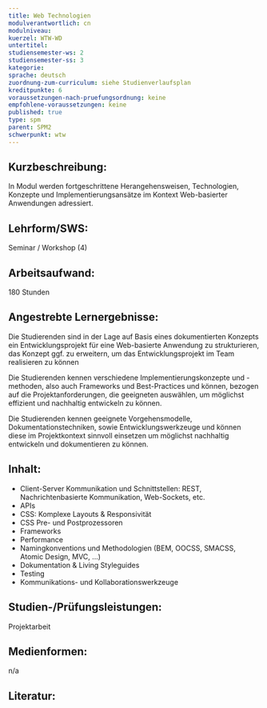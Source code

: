 ```yaml
---
title: Web Technologien
modulverantwortlich: cn
modulniveau:
kuerzel: WTW-WD
untertitel:
studiensemester-ws: 2
studiensemester-ss: 3
kategorie:
sprache: deutsch
zuordnung-zum-curriculum: siehe Studienverlaufsplan
kreditpunkte: 6
voraussetzungen-nach-pruefungsordnung: keine
empfohlene-voraussetzungen: keine
published: true
type: spm
parent: SPM2
schwerpunkt: wtw
---
```


## Kurzbeschreibung:
In Modul werden fortgeschrittene Herangehensweisen, Technologien, Konzepte und Implementierungsansätze im Kontext Web-basierter Anwendungen adressiert.

## Lehrform/SWS: 
Seminar / Workshop (4)

## Arbeitsaufwand: 
180 Stunden

## Angestrebte Lernergebnisse:
Die Studierenden sind in der Lage auf Basis eines dokumentierten Konzepts ein Entwicklungsprojekt für eine Web-basierte Anwendung zu strukturieren, das Konzept ggf. zu erweitern, um das Entwicklungsprojekt im Team realisieren zu können

Die Studierenden kennen verschiedene Implementierungskonzepte und -methoden, also auch Frameworks und Best-Practices und können, bezogen auf die Projektanforderungen, die geeigneten auswählen, um möglichst effizient und nachhaltig entwickeln zu können.

Die Studierenden kennen geeignete Vorgehensmodelle, Dokumentationstechniken, sowie Entwicklungswerkzeuge und können diese im Projektkontext sinnvoll einsetzen um möglichst nachhaltig entwickeln und dokumentieren zu können.

## Inhalt:
- Client-Server Kommunikation und Schnittstellen: REST, Nachrichtenbasierte Kommunikation, Web-Sockets, etc.
- APIs
- CSS: Komplexe Layouts & Responsivität
- CSS Pre- und Postprozessoren
- Frameworks
- Performance
- Namingkonventions und Methodologien (BEM, OOCSS, SMACSS, Atomic Design, MVC, …)
- Dokumentation & Living Styleguides
- Testing
- Kommunikations- und Kollaborationswerkzeuge

## Studien-/Prüfungsleistungen:
Projektarbeit

## Medienformen:
n/a

## Literatur: